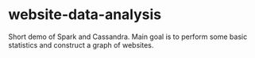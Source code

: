 # website-data-analysis

Short demo of Spark and Cassandra. Main goal is to perform some basic statistics and construct a graph of websites.
